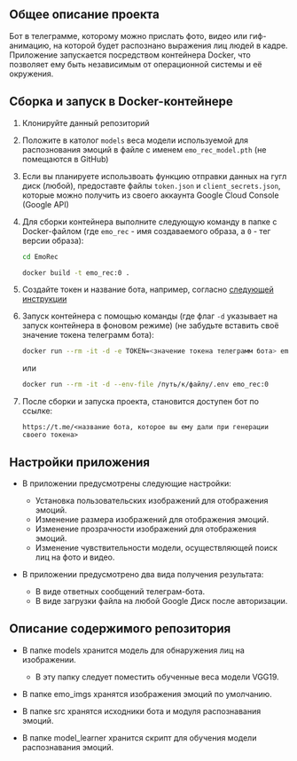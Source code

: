 ## Общее описание проекта
Бот в телеграмме, которому можно прислать фото, видео или гиф-анимацию, на которой будет распознано выражения лиц людей в кадре.  
Приложение запускается посредством контейнера Docker, что позволяет ему быть независимым от операционной системы и её окружения.





## Сборка и запуск в Docker-контейнере
1. Клонируйте данный репозиторий

2. Положите в католог `models` веса модели используемой для распознования эмоций в файле с именем `emo_rec_model.pth` (не помещаются в GitHub) 

3. Если вы планируете использвоать функцию отправки данных на гугл диск (любой), предоставте файлы `token.json` и `client_secrets.json`, которые можно получить из своего аккаунта Google Cloud Console (Google API)

4. Для сборки контейнера выполните следующую команду в папке с Docker-файлом (где `emo_rec` - имя создаваемого образа, а `0` - тег версии образа):

    ```sh
    cd EmoRec
    ```

    ```sh
    docker build -t emo_rec:0 .
    ```

5. Создайте токен и название бота, например, согласно [следующей инструкции](https://web7.pro/kak-poluchit-token-bota-telegram-api/)

6. Запуск контейнера с помощью команды (где флаг `-d` указывает на запуск контейнера в фоновом режиме) (не забудьте вставить своё значение токена телеграмм бота):

    ```sh
    docker run --rm -it -d -e TOKEN=<значение токена телеграмм бота> emo_rec:0
    ```

    или 

    ```sh
    docker run --rm -it -d --env-file /путь/к/файлу/.env emo_rec:0
    ```
    

6. После сборки и запуска проекта, становится доступен бот по ссылке: 
    
    ```link
    https://t.me/<название бота, которое вы ему дали при генерации своего токена>
    ```


## Настройки приложения

- В приложении предусмотрены следующие настройки:
  - Установка пользовательских изображений для отображения эмоций.
  - Изменение размера изображений для отображения эмоций.
  - Изменение прозрачности изображений для отображения эмоций.
  - Изменение чувствительности модели, осуществляющей поиск лиц на фото и видео.

- В приложении предусмотрено два вида получения результата:
  - В виде ответных сообщений телеграм-бота.
  - В виде загрузки файла на любой Google Диск после авторизации.

## Описание содержимого репозитория

- В папке models хранится модель для обнаружения лиц на изображении.
  - В эту папку следует поместить обученные веса модели VGG19.

- В папке emo_imgs хранятся изображения эмоций по умолчанию.

- В папке src хранятся исходники бота и модуля распознавания эмоций.

- В папке model_learner хранится скрипт для обучения модели распознавания эмоций.
